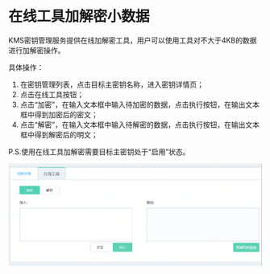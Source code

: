 # 在线工具加解密小数据

KMS密钥管理服务提供在线加解密工具，用户可以使用工具对不大于4KB的数据进行加解密操作。

具体操作：
1.	在密钥管理列表，点击目标主密钥名称，进入密钥详情页；
2.	点击在线工具按钮；
3.	点击“加密”，在输入文本框中输入待加密的数据，点击执行按钮，在输出文本框中得到加密后的密文；
4.	点击“解密”，在输入文本框中输入待解密的数据，点击执行按钮，在输出文本框中得到解密后的明文；

P.S.使用在线工具加解密需要目标主密钥处于“启用”状态。

![操作指南-在线加解密工具](/image/Key-Management-Service/操作指南-在线加解密工具.png)
